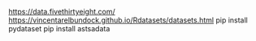 https://data.fivethirtyeight.com/
https://vincentarelbundock.github.io/Rdatasets/datasets.html
pip install pydataset
pip install astsadata
